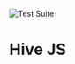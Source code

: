 ![Test Suite](https://github.com/hive-one/hive-js/workflows/Test%20Suite/badge.svg?branch=master)

# Hive JS
